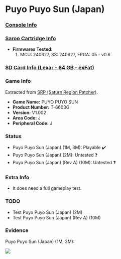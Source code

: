 # Puyo Puyo Sun (Japan)

### [Console Info](../../../../../Info/Consoles/VA13/README.md)

### [Saroo Cartridge Info](../../../../../Info/Cartridges/RetroGameParadiseStore/1.32F/README.md)

- <b>Firmwares Tested:</b>
  1. MCU: 240627, SS: 240627, FPGA: 05 - v0.6

### [SD Card Info (Lexar - 64 GB - exFat)](../../../../../Info/SdCards/Lexar/64GB/exfat/README.md)

### Game Info

Extracted from [SRP (Saturn Region Patcher)](https://segaxtreme.net/resources/saturn-region-patcher.81/download).

- <b>Game Name:</b> PUYO PUYO SUN
- <b>Product Number:</b> T-6603G
- <b>Version:</b> V1.002
- <b>Area Code:</b> J
- <b>Peripheral Code:</b> J

### Status

- Puyo Puyo Sun (Japan) (1M, 3M): Playable :heavy_check_mark:
- Puyo Puyo Sun (Japan) (2M): Untested :question:
- Puyo Puyo Sun (Japan) (Rev A) (10M): Untested :question:

### Extra Info

- It does need a full gameplay test.

### TODO

- Test Puyo Puyo Sun (Japan) (2M)
- Test Puyo Puyo Sun (Japan) (Rev A) (10M)

### Evidence

Puyo Puyo Sun (Japan) (1M, 3M):

[![](https://img.youtube.com/vi/b_WaTCCnYXs/0.jpg)](https://www.youtube.com/watch?v=b_WaTCCnYXs)
